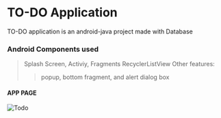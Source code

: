 # TO-DO Application
TO-DO application is an android-java project made with Database

### Android Components used
> Splash Screen, Activiy, Fragments
> RecyclerListView
> Other features: 
>  > popup, bottom fragment, and alert dialog box

#### APP PAGE
![Todo](https://media.licdn.com/dms/image/C4D2DAQGRipj9iJ4wXw/profile-treasury-image-shrink_800_800/0/1672299666018?e=1687510800&v=beta&t=4uO0SBdW-NfFXxSRY8rO-8CGWl9KBqeQCJUz2HEa7L0)
